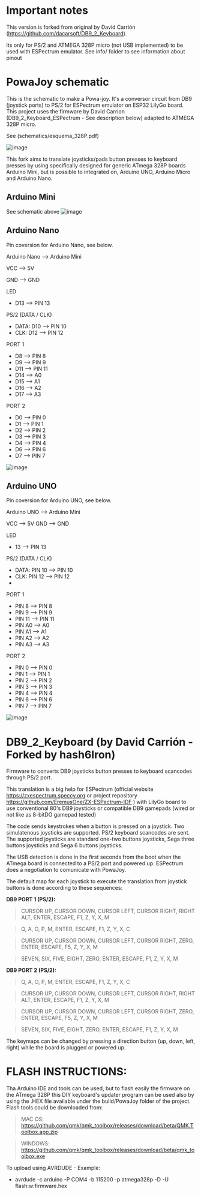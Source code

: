 # Important notes
This version is forked from original by David Carrión (https://github.com/dacarsoft/DB9_2_Keyboard). 

Its only for PS/2 and ATMEGA 328P micro (not USB implemented) to be used with ESPectrum emulator. See info/ folder to see information about pinout

# PowaJoy schematic
This is the schematic to make a Powa-joy. It's a conversor circuit from DB9 (joystick ports) to PS/2 for ESPectrum emulator on ESP32 LilyGo board. This project uses the firmware by David Carrion (DB9_2_Keyboard_ESPectrum - See description below) adapted to ATMEGA 328P micro.

See (schematics/esquema_328P.pdf)

![image](https://github.com/user-attachments/assets/4db81fbd-4240-4ee0-bd52-9a12b4888743)


This fork aims to translate joysticks/pads button presses to keyboard presses by using specifically designed for generic ATmega 328P boards Arduino Mini, but is possible to integrated on, Arduino UNO, Arduino Micro and Arduino Nano.

## <b>Arduino Mini</b>

See schematic above
![image](https://github.com/user-attachments/assets/932ce9b2-a265-4cb4-aad6-31944a4d0395)

## <b>Arduino Nano</b>
Pin coversion for Arduino Nano, see below.

Arduino Nano --> Arduino Mini

VCC --> 5V

GND --> GND

LED
- D13 --> PIN 13

PS/2 (DATA / CLK)
- DATA: D10 --> PIN 10
- CLK:  D12 --> PIN 12
  
PORT 1
- D8  --> PIN 8
- D9  --> PIN 9
- D11 --> PIN 11
- D14  --> A0
- D15  --> A1
- D16  --> A2
- D17  --> A3

PORT 2
- D0 --> PIN 0
- D1 --> PIN 1
- D2 --> PIN 2
- D3 --> PIN 3
- D4 --> PIN 4
- D6 --> PIN 6
- D7 --> PIN 7

![image](https://github.com/user-attachments/assets/04068531-fd36-4ebb-b3d9-fd1ddf13fa01)

## Arduino UNO

Pin coversion for Arduino UNO, see below.

Arduino UNO --> Arduino Mini

VCC --> 5V
GND --> GND

LED
- 13 --> PIN 13

PS/2 (DATA / CLK)
- DATA: PIN 10 --> PIN 10
- CLK:  PIN 12 --> PIN 12
- 
PORT 1
- PIN 8  --> PIN 8
- PIN 9  --> PIN 9
- PIN 11 --> PIN 11
- PIN A0  --> A0
- PIN A1  --> A1
- PIN A2  --> A2
- PIN A3  --> A3

PORT 2
- PIN 0 --> PIN 0
- PIN 1 --> PIN 1
- PIN 2 --> PIN 2
- PIN 3 --> PIN 3
- PIN 4 --> PIN 4
- PIN 6 --> PIN 6
- PIN 7 --> PIN 7

![image](https://github.com/user-attachments/assets/31de5cf1-ae49-4bb5-b84b-034643c873c6)


# DB9_2_Keyboard (by David Carrión - Forked by hash6Iron)

Firmware to converts DB9 joysticks button presses to keyboard scancodes through PS/2 port.

This translation is a big help for ESPectrum (official website https://zxespectrum.speccy.org or project repository https://github.com/EremusOne/ZX-ESPectrum-IDF ) with LilyGo board to use conventional 80's DB9 joysticks or compatible DB9 gamepads (wired or not like as 8-bitDO gamepad tested)

The code sends keystrokes when a button is pressed on a joystick. Two simulatenous joysticks are supported. PS/2 keyboard scancodes are sent. The supported joysticks are standard one-two buttons joysticks, Sega three buttons joysticks and Sega 6 buttons joysticks.

The USB detection is done in the first seconds from the boot when the ATmega board is connected to a PS/2 port and powered up. ESPectrum does a negotiation to comunicate with PowaJoy.

The default map for each joystick to execute the translation from joystick buttons is done according to these sequences:


**DB9 PORT 1 (PS/2):**

> CURSOR UP, CURSOR DOWN, CURSOR LEFT, CURSOR RIGHT, RIGHT ALT, ENTER, ESCAPE, F1, Z, Y, X, M

> Q, A, O, P, M, ENTER, ESCAPE, F1, Z, Y, X, C

> CURSOR UP, CURSOR DOWN, CURSOR LEFT, CURSOR RIGHT, ZERO, ENTER, ESCAPE, F5, Z, Y, X, M

> SEVEN, SIX, FIVE, EIGHT, ZERO, ENTER, ESCAPE, F1, Z, Y, X, M


**DB9 PORT 2 (PS/2):**

> Q, A, O, P, M, ENTER, ESCAPE, F1, Z, Y, X, C

> CURSOR UP, CURSOR DOWN, CURSOR LEFT, CURSOR RIGHT, RIGHT ALT, ENTER, ESCAPE, F1, Z, Y, X, M

> CURSOR UP, CURSOR DOWN, CURSOR LEFT, CURSOR RIGHT, ZERO, ENTER, ESCAPE, F5, Z, Y, X, M

> SEVEN, SIX, FIVE, EIGHT, ZERO, ENTER, ESCAPE, F1, Z, Y, X, M


The keymaps can be changed by pressing a direction button (up, down, left, right) while the board is plugged or powered up.


# FLASH INSTRUCTIONS:

Tha Arduino IDE and tools can be used, but to flash easily the firmware on the ATmega 328P this DIY keyboard's updater program can be used also by using the  .HEX file available under the build/PowaJoy folder of the project. 
Flash tools could be downloaded from:

> MAC OS: https://github.com/qmk/qmk_toolbox/releases/download/beta/QMK.Toolbox.app.zip

> WINDOWS: https://github.com/qmk/qmk_toolbox/releases/download/beta/qmk_toolbox.exe

To upload using AVRDUDE - Example:
- avrdude -c arduino -P COM4 -b 115200 -p atmega328p -D -U flash:w:firmware.hex
